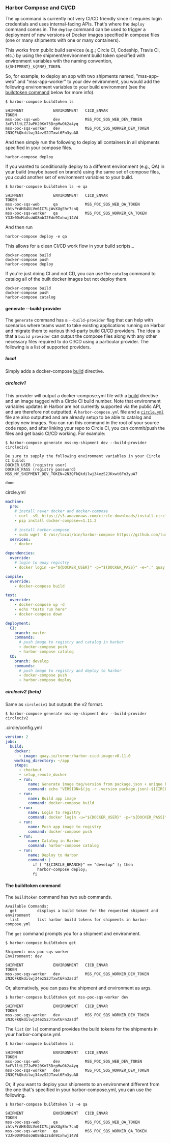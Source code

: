 ### Harbor Compose and CI/CD

The `up` command is currently not very CI/CD friendly since it requires login credentials and uses internal-facing APIs.  That's where the `deploy` command comes in.  The `deploy` command can be used to trigger a deployment of new versions of Docker images specified in compose files (one or many shipments with one or many containers).  

This works from public build services (e.g.; Circle CI, Codeship, Travis CI, etc.) by using the shipment/environment build token specified with environment variables with the naming convention, `${SHIPMENT}_${ENV}_TOKEN`.

So, for example, to deploy an app with two shipments named, "mss-app-web" and "mss-app-worker" to your dev environment, you would add the following environment variables to your build environment (see the [buildtoken command](#the-buildtoken-command) below for more info).

```
$ harbor-compose buildtoken ls

SHIPMENT             ENVIRONMENT   CICD_ENVAR                     TOKEN
mss-poc-sqs-web      dev           MSS_POC_SQS_WEB_DEV_TOKEN      3xFVlltLZ7JwPH20Km75DrpMwOk2a4yq
mss-poc-sqs-worker   dev           MSS_POC_SQS_WORKER_DEV_TOKEN   2N3QFkQkdilwj34ezS2JTxwt6Fn3yuA8	
```

And then simply run the following to deploy all containers in all shipments specified in your compose files.

```
harbor-compose deploy
```

If you wanted to conditionally deploy to a different environment (e.g., QA) in your build (maybe based on branch) using the same set of compose files, you could another set of environment variables to your build.

```
$ harbor-compose buildtoken ls -e qa

SHIPMENT             ENVIRONMENT   CICD_ENVAR                     TOKEN
mss-poc-sqs-web      qa            MSS_POC_SQS_WEB_QA_TOKEN       ihtvPrAH84ULVm6IC7LjWvXUgEhr7cnQ
mss-poc-sqs-worker   qa            MSS_POC_SQS_WORKER_QA_TOKEN    Y3Jk0DmMaUsoWO8mbI2Edn9Ixhwj14Vd
```

And then run

```
harbor-compose deploy -e qa
```

This allows for a clean CI/CD work flow in your build scripts...

```
docker-compose build
docker-compose push
harbor-compose deploy
```

If you're just doing CI and not CD, you can use the `catalog` command to catalog all of the built docker images but not deploy them.

```
docker-compose build
docker-compose push
harbor-compose catalog
```


#### generate --build-provider

The `generate` command has a `--build-provider` flag that can help with scenarios where teams want to take existing applications running on Harbor and migrate them to various third-party build CI/CD providers.  The idea is that a `build provider` can output the compose files along with any other necessary files required to do CI/CD using a particular provider.  The following is a list of supported providers.

##### local

Simply adds a docker-compose [build](https://github.com/turnerlabs/harbor-compose/blob/master/compose-reference.md#build) directive.


##### circleciv1

This provider will output a docker-compose.yml file with a [build](https://github.com/turnerlabs/harbor-compose/blob/master/compose-reference.md#build) directive and an image tagged with a Circle CI build number.  Note that environment variables updates in Harbor are not currently supported via the public API, and are therefore not outputted.  A `harbor-compose.yml` file and a [`circle.yml`](https://circleci.com/docs/1.0/configuration/) file are also outputted and are already setup to be able to catalog and deploy new images.  You can run this command in the root of your source code repo, and after linking your repo to Circle CI, you can commit/push the files and get basic CI/CD working.  For example:

```
$ harbor-compose generate mss-my-shipment dev --build-provider circleciv1

Be sure to supply the following environment variables in your Circle CI build:
DOCKER_USER (registry user)
DOCKER_PASS (registry password)
MSS_MY_SHIPMENT_DEV_TOKEN=2N3QFkQkdilwj34ezS2JKxwt6Fn3yuA7

done
```

circle.yml
```yaml
machine:
  pre:
    # install newer docker and docker-compose
    - curl -sSL https://s3.amazonaws.com/circle-downloads/install-circleci-docker.sh | bash -s -- 1.10.0
    - pip install docker-compose==1.11.2

    # install harbor-compose
    - sudo wget -O /usr/local/bin/harbor-compose https://github.com/turnerlabs/harbor-compose/releases/download//ncd_linux_amd64 && sudo chmod +x /usr/local/bin/harbor-compose
  services:
    - docker

dependencies:
  override:
    # login to quay registry
    - docker login -u="${DOCKER_USER}" -p="${DOCKER_PASS}" -e="." quay.io

compile:
  override:
    - docker-compose build

test:
  override:
    - docker-compose up -d
    - echo "tests run here"
    - docker-compose down

deployment:
  CI:
    branch: master
    commands:
      # push image to registry and catalog in harbor
      - docker-compose push
      - harbor-compose catalog
  CD:
    branch: develop
    commands:
      # push image to registry and deploy to harbor
      - docker-compose push
      - harbor-compose deploy		
```

##### circleciv2 (beta)

Same as `circleciv1` but outputs the v2 format.

```
$ harbor-compose generate mss-my-shipment dev --build-provider circleciv2
```

.circle/config.yml
```yaml
version: 2
jobs:
  build:
    docker:
      - image: quay.io/turner/harbor-cicd-image:v0.11.0
    working_directory: ~/app
    steps:
      - checkout
      - setup_remote_docker
      - run:        
          name: Generate image tag/version from package.json + unique build number
          command: echo "VERSION=$(jq -r .version package.json)-${CIRCLE_BUILD_NUM}" > .env
      - run:
          name: Build app image
          command: docker-compose build
      - run:        
          name: Login to registry
          command: docker login -u="${DOCKER_USER}" -p="${DOCKER_PASS}" -e="." quay.io
      - run:
          name: Push app image to registry
          command: docker-compose push
      - run:
          name: Catalog in Harbor
          command: harbor-compose catalog
      - run:
          name: Deploy to Harbor
          command: |
            if [ "${CIRCLE_BRANCH}" == "develop" ]; then 
              harbor-compose deploy;
            fi
```


#### The buildtoken command

The `buildtoken` command has two sub commands.
```
Available Commands:
  get         displays a build token for the requested shipment and environment
  list        list harbor build tokens for shipments in harbor-compose.yml
```

The `get` command prompts you for a shipment and environment.
```
$ harbor-compose buildtoken get

Shipment: mss-poc-sqs-worker
Environment: dev

SHIPMENT             ENVIRONMENT   CICD_ENVAR                     TOKEN
mss-poc-sqs-worker   dev           MSS_POC_SQS_WORKER_DEV_TOKEN   2N3QFkQkdilwj34ezS2JTxwt6Fn3asdf
```

Or, alternatively, you can pass the shipment and environment as args.
```
$ harbor-compose buildtoken get mss-poc-sqs-worker dev

SHIPMENT             ENVIRONMENT   CICD_ENVAR                     TOKEN
mss-poc-sqs-worker   dev           MSS_POC_SQS_WORKER_DEV_TOKEN   2N3QFkQkdilwj34ezS2JTxwt6Fn3asdf
```

The `list` (or `ls`) command provides the build tokens for the shipments in your harbor-compose.yml.
```
$ harbor-compose buildtoken ls

SHIPMENT             ENVIRONMENT   CICD_ENVAR                     TOKEN
mss-poc-sqs-web      dev           MSS_POC_SQS_WEB_DEV_TOKEN      3xFVlltLZ7JwPH20Km75DrpMwOk2a4yq
mss-poc-sqs-worker   dev           MSS_POC_SQS_WORKER_DEV_TOKEN   2N3QFkQkdilwj34ezS2JTxwt6Fn3yuA8	
```

Or, if you want to deploy your shipments to an environment different from the one that's specified in your harbor-compose.yml, you can use the following.
```
$ harbor-compose buildtoken ls -e qa

SHIPMENT             ENVIRONMENT   CICD_ENVAR                     TOKEN
mss-poc-sqs-web      qa            MSS_POC_SQS_WEB_QA_TOKEN       ihtvPrAH84ULVm6IC7LjWvXUgEhr7cnQ
mss-poc-sqs-worker   qa            MSS_POC_SQS_WORKER_QA_TOKEN    Y3Jk0DmMaUsoWO8mbI2Edn9Ixhwj14Vd
```
